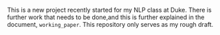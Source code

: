 This is a new project recently started for my NLP class at Duke. There is further work that needs to be done,and this is further explained in the document, `working_paper`. This repository only serves as my rough draft.  
